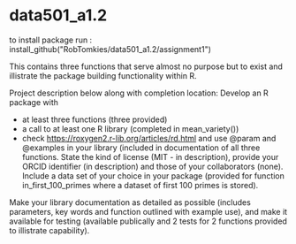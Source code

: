 # data501_a1.2

to install package run : install_github("RobTomkies/data501_a1.2/assignment1")

This contains three functions that serve almost no purpose but to exist and illistrate the package building functionality within R.

Project description below along with completion location:
Develop an R package with
* at least three functions (three provided)
* a call to at least one R library (completed in mean_variety())
* check https://roxygen2.r-lib.org/articles/rd.html and use @param and @examples in your library (included in documentation of all three functions. State the kind of license (MIT - in description), provide your ORCID identifier (in description)  and those of your collaborators (none). Include a data set of your choice in your package (provided for function in_first_100_primes where a dataset of first 100 primes is stored).

Make your library documentation as detailed as possible (includes parameters, key words and function outlined with example use), and make it available for testing (available publically and 2 tests for 2 functions provided to illistrate capability).
